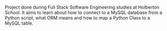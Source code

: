 Project done during Full Stack Software Engineering studies at Holberton School. It aims to learn about how to connect to a MySQL database from a Python script, what ORM means and how to map a Python Class to a MySQL table.
